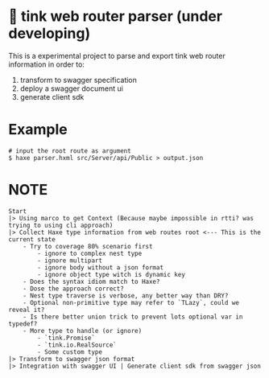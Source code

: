 # 📑 tink web router parser (under developing)

This is a experimental project to parse and export tink web router information in order to:
1. transform to swagger specification
2. deploy a swagger document ui
3. generate client sdk

# Example
```
# input the root route as argument
$ haxe parser.hxml src/Server/api/Public > output.json
```

# NOTE
```
Start
|> Using marco to get Context (Because maybe impossible in rtti? was trying to using cli approach)
|> Collect Haxe type information from web routes root <--- This is the current state
    - Try to coverage 80% scenario first
        - ignore to complex nest type
        - ignore multipart
        - ignore body without a json format
        - ignore object type witch is dynamic key
    - Does the syntax idiom match to Haxe?
    - Dose the approach correct?
    - Nest type traverse is verbose, any better way than DRY?
    - Optional non-primitive type may refer to `TLazy`, could we reveal it?
    - Is there better union trick to prevent lots optional var in typedef?
    - More type to handle (or ignore)
        - `tink.Promise`
        - `tink.io.RealSource`
        - Some custom type
|> Transform to swagger json format
|> Integration with swagger UI | Generate client sdk from swagger json
```
